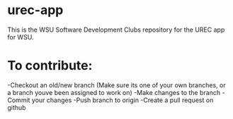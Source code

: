 # urec-app
This is the WSU Software Development Clubs repository for the UREC app for WSU.


# To contribute:
-Checkout an old/new branch (Make sure its one of your own branches, or a branch youve been assigned to work on)
-Make changes to the branch
-Commit your changes
-Push branch to origin
-Create a pull request on github

